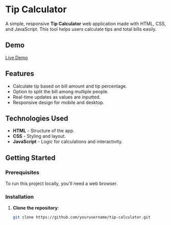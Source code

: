 # Tip Calculator

A simple, responsive **Tip Calculator** web application made with HTML, CSS, and JavaScript. This tool helps users calculate tips and total bills easily.

## Demo
[Live Demo](https://yourgithubusername.github.io/tip-calculator) 

## Features
- Calculate tip based on bill amount and tip percentage.
- Option to split the bill among multiple people.
- Real-time updates as values are inputted.
- Responsive design for mobile and desktop.

## Technologies Used
- **HTML** - Structure of the app.
- **CSS** - Styling and layout.
- **JavaScript** - Logic for calculations and interactivity.

## Getting Started

### Prerequisites
To run this project locally, you'll need a web browser.

### Installation
1. **Clone the repository**:
   ```bash
   git clone https://github.com/yourusername/tip-calculator.git
